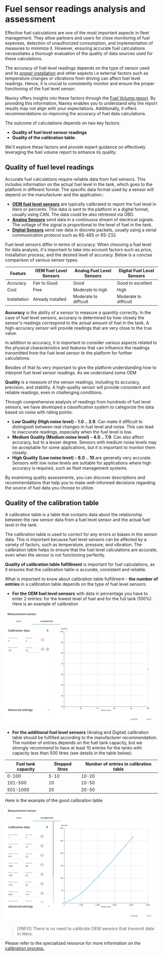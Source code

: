 # Fuel sensor readings analysis and assessment

Effective fuel calculations are one of the most important aspects in fleet management. They allow partners and users for close monitoring of fuel expenses, detection of unauthorized consumption, and implementation of measures to minimize it. However, ensuring accurate fuel calculations necessitates a thorough evaluation of the quality of data sources used for these calculations.

The accuracy of fuel level readings depends on the type of sensor used and its [proper installation](../installation-and-initial-configuration-of-fuel-control-devices/fuel-level-sensors/fuel-level-sensor-installation.md) and other aspects i.e external factors such as temperature changes or vibrations from driving can affect fuel level readings. Hence, it is crucial to consistently monitor and ensure the proper functioning of the fuel level sensor.

Navixy offers insights into these factors through the [Fuel Volume report](analyzing-fuel-data/fuel-volume-report.md). By providing this information, Navixy enables you to understand why the report results may not align with your expectations. Additionally, it offers recommendations on improving the accuracy of fuel data calculations.

The outcome of calculations depends on two key factors:

* **Quality of fuel level sensor readings**
* **Quality of the calibration table.**

We'll explore these factors and provide expert guidance on effectively leveraging the fuel volume report to enhance its quality.

## Quality of fuel level readings

Accurate fuel calculations require reliable data from fuel sensors. This includes information on the actual fuel level in the tank, which goes to the platform in different format. The specific data format used by a sensor will depend on the manufacturer and the application.:

* [**OEM fuel level sensors**](../installation-and-initial-configuration-of-fuel-control-devices/oem-fuel-level-sensors.md) are typically calibrated to report the fuel level in liters or percents. This data is sent to the platform in a digital format, usually using CAN. The data could be also retrieved via OBD.
* [**Analog Sensors**](https://squaregps.atlassian.net/wiki/spaces/SC/pages/2381021200/Fuel+level+sensor+installation#Analogue-signal) send data in a continuous stream of electrical signals. The voltage of the signal is proportional to the level of fuel in the tank.
* [**Digital Sensors**](../installation-and-initial-configuration-of-fuel-control-devices/fuel-level-sensors/) send raw data in discrete packets, usually using a serial communication protocol such as RS-485 or RS-232.

Fuel level sensors differ in terms of accuracy. When choosing a fuel level for data analysis, it's important to take into account factors such as price, installation process, and the desired level of accuracy. Below is a concise comparison of various sensor types.

| **Feature**  | **OEM Fuel Level Sensors** | **Analog Fuel Level Sensors** | **Digital Fuel Level Sensors** |
| ------------ | -------------------------- | ----------------------------- | ------------------------------ |
| Accuracy     | Fair to Good               | Good                          | Good to excellent              |
| Cost         | Free                       | Moderate to high              | High                           |
| Installation | Already installed          | Moderate to difficult         | Moderate to difficult          |

**Accuracy** is the ability of a sensor to measure a quantity correctly. In the case of fuel level sensors, accuracy is determined by how closely the sensor's readings correspond to the actual amount of fuel in the tank. A high-accuracy sensor will provide readings that are very close to the true value.

In addition to accuracy, it is important to consider various aspects related to the physical characteristics and features that can influence the readings transmitted from the fuel level sensor to the platform for further calculations.

Besides of that its very important to give the platform understanding how to interpret fuel level sensor readings. As we understand some OEM

**Quality** is a measure of the sensor readings, including its accuracy, precision, and stability. A high-quality sensor will provide consistent and reliable readings, even in challenging conditions.

Through comprehensive analysis of readings from hundreds of fuel level sensors, we have developed a classification system to categorize the data based on noise with rating points:

* **Low Quality (High noise level) - 1.0 .. 3.9**. Can make it difficult to distinguish between real changes in fuel level and noise. This can lead to inaccurate readings, especially when the fuel level is low.
* **Medium Quality (Medium noise level)** **- 4.0 .. 7.9**. Can also affect accuracy, but to a lesser degree. Sensors with medium noise levels may be acceptable for some applications, but it is important to monitor them closely.
* **High Quality (Low noise level)** **- 8.0 .. 10**.are generally very accurate. Sensors with low noise levels are suitable for applications where high accuracy is required, such as fleet management systems.

By examining quality assessments, you can discover descriptions and recommendations that help you to make well-informed decisions regarding the source of fuel data you choose to utilize.

## Quality of the calibration table

A calibration table is a table that contains data about the relationship between the raw sensor data from a fuel level sensor and the actual fuel level in the tank.

The calibration table is used to correct for any errors or biases in the sensor data. This is important because fuel level sensors can be affected by a variety of factors, such as temperature, pressure, and vibration. The calibration table helps to ensure that the fuel level calculations are accurate, even when the sensor is not functioning perfectly.

**Quality of calibration table fulfillment** is important for fuel calculations, as it ensures that the calibration table is accurate, consistent and reliable.

What is important to know about calibration table fulfillment - **the number of entries** in a calibration table depends on the type of fuel level sensors:

* **For the OEM fuel level sensors** with data in percentage you have to enter 2 entries: for the lowest level of fuel and for the full tank (100%). Here is an example of calibration

![](../../../expert-center/vehicle-telematics-technology/fuel-management/fuel-control-in-navixy/attachments/image-20231219-115336.png)

* **For the additional fuel level sensors** (Analog and Digital) calibration table should be fulfilled according to the manufacturer recommendation. The number of entries depends on the fuel tank capacity, but we strongly recommend to have at least 10 entries for the tanks with capacity less than 500 litres (see details in the table below):

| **Fuel tank capacity** | **Stepped litres** | **Number of entries in calibration table** |
| ---------------------- | ------------------ | ------------------------------------------ |
| 0-100                  | 5-10               | 10-20                                      |
| 101-500                | 10                 | 10-50                                      |
| 501-1000               | 20                 | 20-50                                      |

Here is the example of the good calibration table

![](../../../expert-center/vehicle-telematics-technology/fuel-management/fuel-control-in-navixy/attachments/image-20231219-113955.png)

> \[!INFO] There is no need to calibrate OEM sensors that transmit data in liters.

Please refer to the specialized resource for more information on the [calibration process.](../fundamentals-of-fuel-management/fuel-level-sensor-calibration-tare.md)
